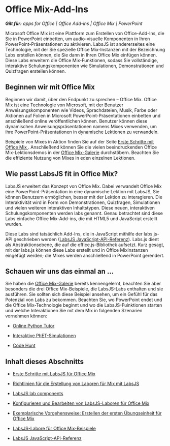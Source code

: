 
# Office Mix-Add-Ins


 _**Gilt für:** apps for Office | Office Add-ins | Office Mix | PowerPoint_

Microsoft Office Mix ist eine Plattform zum Erstellen von Office-Add-Ins, die Sie in PowerPoint einbetten, um audio-visuelle Komponenten in Ihren PowerPoint-Präsentationen zu aktivieren. LabsJS ist andererseites eine Technologie, mit der Sie spezielle Office Mix-Instanzen mit der Bezeichnung Labs erstellen können, die Sie dann in Ihren Office Mix einfügen können. Diese Labs erweitern die Office Mix-Funktionen, sodass Sie vollständige, interaktive Schulungskomponenten wie Simulationen, Demonstrationen und Quizfragen erstellen können.

## Beginnen wir mit Office Mix

Beginnen wir damit, über den Endpunkt zu sprechen – Office Mix. Office Mix ist eine Technologie von Microsoft, mit der Benutzer Anweisungskomponenten wie Videos, Sprachdateien, Musik, Farbe oder Aktionen auf Folien in Microsoft PowerPoint-Präsentationen einbetten und anschließend online veröffentlichen können. Benutzer können diese dynamischen Anweisungspräsentationen namens Mixes verwenden, um ihre PowerPoint-Präsentationen in dynamische Lektionen zu verwandeln.

Beispiele von Mixes in Aktion finden Sie auf der Seite [Erste Schritte mit Office Mix ](https://mix.office.com/Home/GettingStarted). Anschließend können Sie die vielen beeindruckenden Office Mix-Lektionsdemos in der [Office Mix-Galerie](https://mix.office.com/Gallery) durchstöbern. Beachten Sie die effiziente Nutzung von Mixes in eden einzelnen Lektionen.


## Wie passt LabsJS fit in Office Mix?

LabsJS erweitert das Konzept von Office Mix. Dabei verwandelt Office Mix eine PowerPoint-Präsentation in eine dynamische Lektion mit LabsJS, Sie können Benutzern ermöglichen, besser mit der Lektion zu interagieren. Die Interaktivität wird in Form von Demonstrationen, Quizfragen, Simulationen und vielen weiteren interaktiven Inhaltstypen. Diese neuen, interaktiven Schulungskomponenten werden labs genannt. Genau betrachtet sind diese Labs einfache Office Mix-Add-ins, die mit HTML5 und JavaScript erstellt wurden.

Diese Labs sind tatsächlich Add-Ins, die in JavaScript mithilfe der labs.js-API geschrieben werden ([LabsJS JavaScript-API-Referenz](../../../reference/office-mix/labsjs-javascript-api-reference.md)). Labs.js dient als Abstraktionsebene, die auf die office.js-Bibliothek aufsetzt. Kurz gesagt, mit der labs.js können diese Labs erstellt und in Office MixInstanzen eingefügt werden; die Mixes werden anschließend in PowerPoint gerendert.


## Schauen wir uns das einmal an …

Sie haben die [Office Mix-Galerie](https://mix.office.com/Gallery) bereits kennengelernt, beachten Sie aber besonders die drei Office Mix-Beispiele, die LabsJS-Labs enthalten und sie ausführen. Sie sollten sich diese Beispiel ansehen, um ein Gefühl für das Potenzial von Labs zu bekommen. Beachten Sie, wo PowerPoint endet und die Office Mix-Technologie beginnt und wo die LabsJS-Fuinktionen starten und welche Interaktionen Sie mit dem Mix in folgenden Szenarien vornehmen können:


- [Online Python Tutor](https://mix.office.com/watch/1tkuqw9i7m4jr)
    
- [Interaktive PhET-Simulationen](https://mix.office.com/watch/obibkt80fj52)
    
- [Code Hunt](https://mix.office.com/watch/q4tnp5au9mbo)
    

## Inhalt dieses Abschnitts


- [Erste Schritte mit LabsJS für Office Mix](../../powerpoint/office-mix/get-started-with-labsjs-for-office-mix.md)
    
- [Richtlinien für die Erstellung von Laboren für Mix mit LabsJS](guidelines-for-creating-labs-for-mix-using-labsjs.md)
    
- [LabsJS lab components](labsjs-lab-components.md)
    
- [Konfigurieren und Bearbeiten von LabsJS-Laboren für Office Mix](../../powerpoint/office-mix/configuring-and-editing-labsjs-labs-for-office-mix.md)
    
- [Exemplarische Vorgehensweise: Erstellen der ersten Übungseinheit für Office Mix](walkthrough:-creating-your-first-lab-for-office-mix.md)
    
- [LabsJS-Labore für Office Mix-Beispiele](labsjs-labs-for-office-mix-examples.md)
    
- [LabsJS JavaScript-API-Referenz](../../../reference/office-mix/labsjs-javascript-api-reference.md)
    
